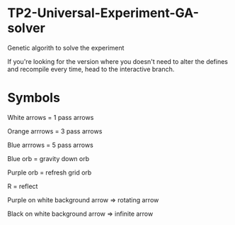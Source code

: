 # TP2-Universal-Experiment-GA-solver
Genetic algorith to solve the experiment


If you're looking for the version where you doesn't need to alter the defines and recompile every time, head to the interactive branch.

# Symbols
White arrows = 1 pass arrows

Orange arrrows = 3 pass arrows

Blue arrrows = 5 pass arrows

Blue orb = gravity down orb

Purple orb = refresh grid orb

R = reflect

Purple on white background arrow => rotating arrow 

Black on white background arrow  => infinite arrow
